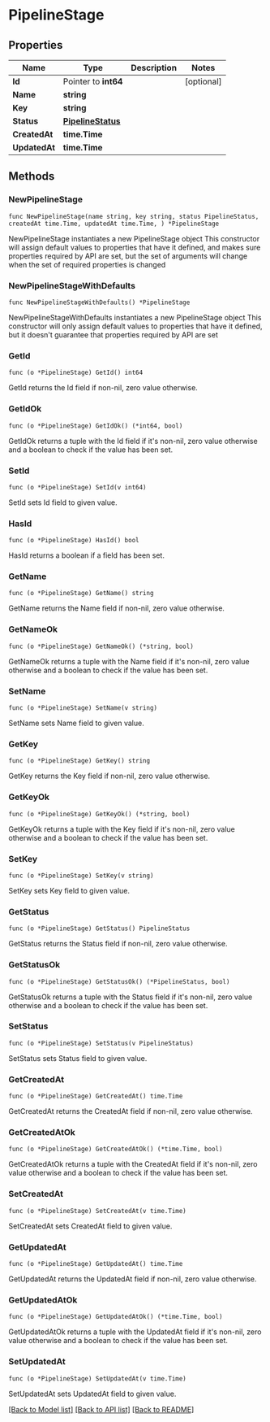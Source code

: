 # PipelineStage

## Properties

Name | Type | Description | Notes
------------ | ------------- | ------------- | -------------
**Id** | Pointer to **int64** |  | [optional] 
**Name** | **string** |  | 
**Key** | **string** |  | 
**Status** | [**PipelineStatus**](PipelineStatus.md) |  | 
**CreatedAt** | **time.Time** |  | 
**UpdatedAt** | **time.Time** |  | 

## Methods

### NewPipelineStage

`func NewPipelineStage(name string, key string, status PipelineStatus, createdAt time.Time, updatedAt time.Time, ) *PipelineStage`

NewPipelineStage instantiates a new PipelineStage object
This constructor will assign default values to properties that have it defined,
and makes sure properties required by API are set, but the set of arguments
will change when the set of required properties is changed

### NewPipelineStageWithDefaults

`func NewPipelineStageWithDefaults() *PipelineStage`

NewPipelineStageWithDefaults instantiates a new PipelineStage object
This constructor will only assign default values to properties that have it defined,
but it doesn't guarantee that properties required by API are set

### GetId

`func (o *PipelineStage) GetId() int64`

GetId returns the Id field if non-nil, zero value otherwise.

### GetIdOk

`func (o *PipelineStage) GetIdOk() (*int64, bool)`

GetIdOk returns a tuple with the Id field if it's non-nil, zero value otherwise
and a boolean to check if the value has been set.

### SetId

`func (o *PipelineStage) SetId(v int64)`

SetId sets Id field to given value.

### HasId

`func (o *PipelineStage) HasId() bool`

HasId returns a boolean if a field has been set.

### GetName

`func (o *PipelineStage) GetName() string`

GetName returns the Name field if non-nil, zero value otherwise.

### GetNameOk

`func (o *PipelineStage) GetNameOk() (*string, bool)`

GetNameOk returns a tuple with the Name field if it's non-nil, zero value otherwise
and a boolean to check if the value has been set.

### SetName

`func (o *PipelineStage) SetName(v string)`

SetName sets Name field to given value.


### GetKey

`func (o *PipelineStage) GetKey() string`

GetKey returns the Key field if non-nil, zero value otherwise.

### GetKeyOk

`func (o *PipelineStage) GetKeyOk() (*string, bool)`

GetKeyOk returns a tuple with the Key field if it's non-nil, zero value otherwise
and a boolean to check if the value has been set.

### SetKey

`func (o *PipelineStage) SetKey(v string)`

SetKey sets Key field to given value.


### GetStatus

`func (o *PipelineStage) GetStatus() PipelineStatus`

GetStatus returns the Status field if non-nil, zero value otherwise.

### GetStatusOk

`func (o *PipelineStage) GetStatusOk() (*PipelineStatus, bool)`

GetStatusOk returns a tuple with the Status field if it's non-nil, zero value otherwise
and a boolean to check if the value has been set.

### SetStatus

`func (o *PipelineStage) SetStatus(v PipelineStatus)`

SetStatus sets Status field to given value.


### GetCreatedAt

`func (o *PipelineStage) GetCreatedAt() time.Time`

GetCreatedAt returns the CreatedAt field if non-nil, zero value otherwise.

### GetCreatedAtOk

`func (o *PipelineStage) GetCreatedAtOk() (*time.Time, bool)`

GetCreatedAtOk returns a tuple with the CreatedAt field if it's non-nil, zero value otherwise
and a boolean to check if the value has been set.

### SetCreatedAt

`func (o *PipelineStage) SetCreatedAt(v time.Time)`

SetCreatedAt sets CreatedAt field to given value.


### GetUpdatedAt

`func (o *PipelineStage) GetUpdatedAt() time.Time`

GetUpdatedAt returns the UpdatedAt field if non-nil, zero value otherwise.

### GetUpdatedAtOk

`func (o *PipelineStage) GetUpdatedAtOk() (*time.Time, bool)`

GetUpdatedAtOk returns a tuple with the UpdatedAt field if it's non-nil, zero value otherwise
and a boolean to check if the value has been set.

### SetUpdatedAt

`func (o *PipelineStage) SetUpdatedAt(v time.Time)`

SetUpdatedAt sets UpdatedAt field to given value.



[[Back to Model list]](../README.md#documentation-for-models) [[Back to API list]](../README.md#documentation-for-api-endpoints) [[Back to README]](../README.md)


